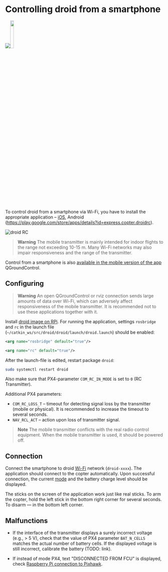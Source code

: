 Controlling droid from a smartphone
===

<a href="https://itunes.apple.com/ru/app/droid-rc/id1396166572?mt=8"><img src="../assets/appstore.svg"></a><a href="https://play.google.com/store/apps/details?id=express.copter.droidrc"><img src="../assets/google_play.png" width="15%"></a>

To control droid from a smartphone via Wi-Fi, you have to install the appropriate application – [iOS](https://itunes.apple.com/ru/app/droid-rc/id1396166572?mt=8), Android (https://play.google.com/store/apps/details?id=express.copter.droidrc).

![droid RC](../assets/IMG_4397.PNG)

> **Warning** The mobile transmitter is mainly intended for indoor flights to the range not exceeding 10-15 m. Many Wi-Fi networks may also impair responsiveness and the range of the transmitter.

Control from a smartphone is also [available in the mobile version of the app](https://docs.qgroundcontrol.com/en/SettingsView/VirtualJoystick.html) QGroundControl.

Configuring
---

> **Warning** An open QGroundControl or rviz connection sends large amounts of data over Wi-Fi, which can adversely affect responsiveness of the mobile transmitter. It is recommended not to use these applications together with it.

Install [droid image on RPi](image.md). For running the application, settings `rosbridge` and `rc` in the launch file (`~/catkin_ws/src/droid/droid/launch/droid.launch`) should be enabled:

```xml
<arg name="rosbridge" default="true"/>
```

```xml
<arg name="rc" default="true"/>
```

After the launch-file is edited, restart package `droid`:

```bash
sudo systemctl restart droid
```

Also make sure that PX4-parameter `COM_RC_IN_MODE` is set to `0` (RC Transmitter).

Additional PX4 parameters:

* `COM_RC_LOSS_T` – timeout for detecting signal loss by the transmitter (mobile or physical). It is recommended to increase the timeout to several seconds.
* `NAV_RCL_ACT` – action upon loss of transmitter signal.

> **Note** The mobile transmitter conflicts with the real radio control equipment. When the mobile transmitter is used, it should be powered off.

Connection
---

Connect the smartphone to droid [Wi-Fi](wifi.md) network (`droid-xxxx`). The application should connect to the copter automatically. Upon successful connection, the current [mode](modes.md) and the battery charge level should be displayed.

The sticks on the screen of the application work just like real sticks. To arm the copter, hold the left stick in the bottom right corner for several seconds. To disarm — in the bottom left corner.

Malfunctions
---

* If the interface of the transmitter displays a surely incorrect voltage (e.g., > 5 V), check that the value of PX4 parameter `BAT_N_CELLS` matches the actual number of battery cells. If the displayed voltage is still incorrect, calibrate the battery (TODO: link).

* If instead of mode PX4, text "DISCONNECTED FROM FCU" is displayed, check [Raspberry Pi connection to Pixhawk](connection.md).
